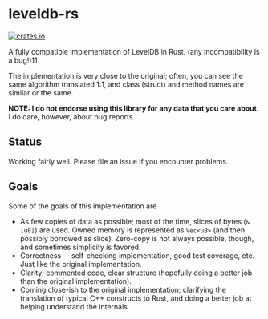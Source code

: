 # leveldb-rs

[![crates.io](https://img.shields.io/crates/v/rusty-leveldb.svg)](https://crates.io/crates/rusty-leveldb)

A fully compatible implementation of LevelDB in Rust. (any incompatibility is a
bug!)11

The implementation is very close to the original; often, you can see the same
algorithm translated 1:1, and class (struct) and method names are similar or
the same.

**NOTE: I do not endorse using this library for any data that you care about.**
I do care, however, about bug reports.

## Status

Working fairly well. Please file an issue if you encounter problems.

## Goals

Some of the goals of this implementation are

* As few copies of data as possible; most of the time, slices of bytes (`&[u8]`)
  are used. Owned memory is represented as `Vec<u8>` (and then possibly borrowed
  as slice). Zero-copy is not always possible, though, and sometimes simplicity is favored.
* Correctness -- self-checking implementation, good test coverage, etc. Just
  like the original implementation.
* Clarity; commented code, clear structure (hopefully doing a better job than
  the original implementation).
* Coming close-ish to the original implementation; clarifying the translation of
  typical C++ constructs to Rust, and doing a better job at helping understand the internals.
